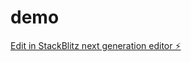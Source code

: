# demo

[Edit in StackBlitz next generation editor ⚡️](https://stackblitz.com/~/github.com/Uday207/demo)